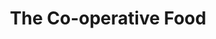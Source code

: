 ---
title: "The Co-operative Food"
url: /durham/the-co-operative-food-durham-road/
shop: supermarket
---